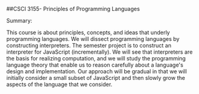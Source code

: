 ##CSCI 3155- Principles of Programming Languages

Summary:

This course is about principles, concepts, and ideas that underly programming languages. We will dissect programming languages by constructing interpreters. The semester project is to construct an interpreter for JavaScript (incrementally). We will see that interpreters are the basis for realizing computation, and we will study the programming language theory that enable us to reason carefully about a language's design and implementation. Our approach will be gradual in that we will initially consider a small subset of JavaScript and then slowly grow the aspects of the language that we consider.
